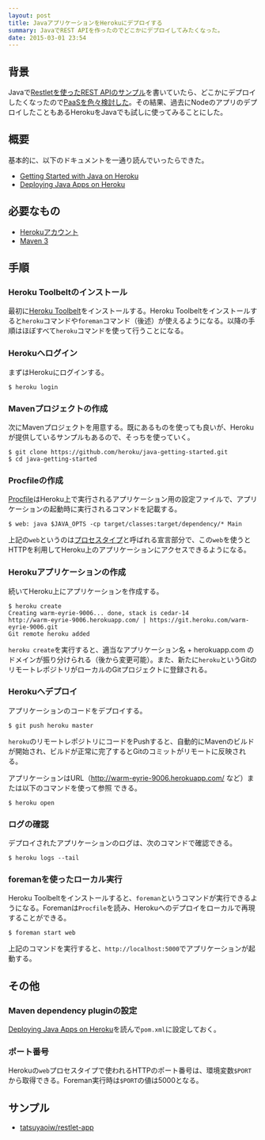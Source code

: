 ```yaml
---
layout: post
title: JavaアプリケーションをHerokuにデプロイする
summary: JavaでREST APIを作ったのでどこかにデプロイしてみたくなった。
date: 2015-03-01 23:54
---
```


## 背景

Javaで[Restletを使ったREST APIのサンプル][tatsuyaoiw/restlet-app]を書いていたら、どこかにデプロイしたくなったので[PaaSを色々検討した][Platform as a Service Provider Comparison]。その結果、過去にNodeのアプリのデプロイしたこともあるHerokuをJavaでも試しに使ってみることにした。

## 概要

基本的に、以下のドキュメントを一通り読んでいったらできた。

- [Getting Started with Java on Heroku]
- [Deploying Java Apps on Heroku]

## 必要なもの

- [Herokuアカウント][Heroku account]
- [Maven 3]

## 手順

### Heroku Toolbeltのインストール

最初に[Heroku Toolbelt]をインストールする。Heroku Toolbeltをインストールすると`heroku`コマンドや`foreman`コマンド（後述）が使えるようになる。以降の手順はほぼすべて`heroku`コマンドを使って行うことになる。

### Herokuへログイン

まずはHerokuにログインする。

```
$ heroku login
```

### Mavenプロジェクトの作成

次にMavenプロジェクトを用意する。既にあるものを使っても良いが、Herokuが提供しているサンプルもあるので、そっちを使っていく。

```
$ git clone https://github.com/heroku/java-getting-started.git
$ cd java-getting-started
```

### Procfileの作成

[Procfile][Process Types and the Procfile]はHeroku上で実行されるアプリケーション用の設定ファイルで、アプリケーションの起動時に実行されるコマンドを記載する。

```
$ web: java $JAVA_OPTS -cp target/classes:target/dependency/* Main
```

上記の`web`というのは[プロセスタイプ][Process Types and the Procfile]と呼ばれる宣言部分で、この`web`を使うとHTTPを利用してHeroku上のアプリケーションにアクセスできるようになる。

### Herokuアプリケーションの作成

続いてHeroku上にアプリケーションを作成する。

```
$ heroku create
Creating warm-eyrie-9006... done, stack is cedar-14
http://warm-eyrie-9006.herokuapp.com/ | https://git.heroku.com/warm-eyrie-9006.git
Git remote heroku added
```

`heroku create`を実行すると、適当なアプリケーション名 + herokuapp.com のドメインが振り分けられる（後から変更可能）。また、新たに`heroku`というGitのリモートレポジトリがローカルのGitプロジェクトに登録される。

### Herokuへデプロイ

アプリケーションのコードをデプロイする。

```
$ git push heroku master
```

`heroku`のリモートレポジトリにコードをPushすると、自動的にMavenのビルドが開始され、ビルドが正常に完了するとGitのコミットがリモートに反映される。

アプリケーションはURL（http://warm-eyrie-9006.herokuapp.com/ など）または以下のコマンドを使って参照
できる。

```
$ heroku open
```

### ログの確認

デプロイされたアプリケーションのログは、次のコマンドで確認できる。

```
$ heroku logs --tail
```

### foremanを使ったローカル実行

Heroku Toolbeltをインストールすると、`foreman`というコマンドが実行できるようになる。Foremanは`Procfile`を読み、Herokuへのデプロイをローカルで再現することができる。

```
$ foreman start web
```

上記のコマンドを実行すると、`http://localhost:5000`でアプリケーションが起動する。

## その他

### Maven dependency pluginの設定

[Deploying Java Apps on Heroku]を読んで`pom.xml`に設定しておく。

### ポート番号

Herokuの`web`プロセスタイプで使われるHTTPのポート番号は、環境変数`$PORT`から取得できる。Foreman実行時は`$PORT`の値は5000となる。

## サンプル

- [tatsuyaoiw/restlet-app]

[tatsuyaoiw/restlet-app]: https://github.com/tatsuyaoiw/restlet-app
[Platform as a Service Provider Comparison]: http://www.paasify.it/
[Getting Started with Java on Heroku]: https://devcenter.heroku.com/articles/getting-started-with-java
[Deploying Java Apps on Heroku]: https://devcenter.heroku.com/articles/deploying-java
[Heroku account]: https://signup.heroku.com/dc
[Maven 3]: http://maven.apache.org/
[Heroku Toolbelt]: https://toolbelt.heroku.com/
[Process Types and the Procfile]: https://devcenter.heroku.com/articles/procfile

